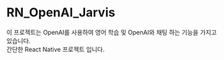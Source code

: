 # RN_OpenAI_Jarvis
이 프로젝트는 OpenAI를 사용하여 영어 학습 및 OpenAI와 채팅 하는 기능을 가지고 있습니다.</br>
간단한 React Native 프로젝트 입니다.
